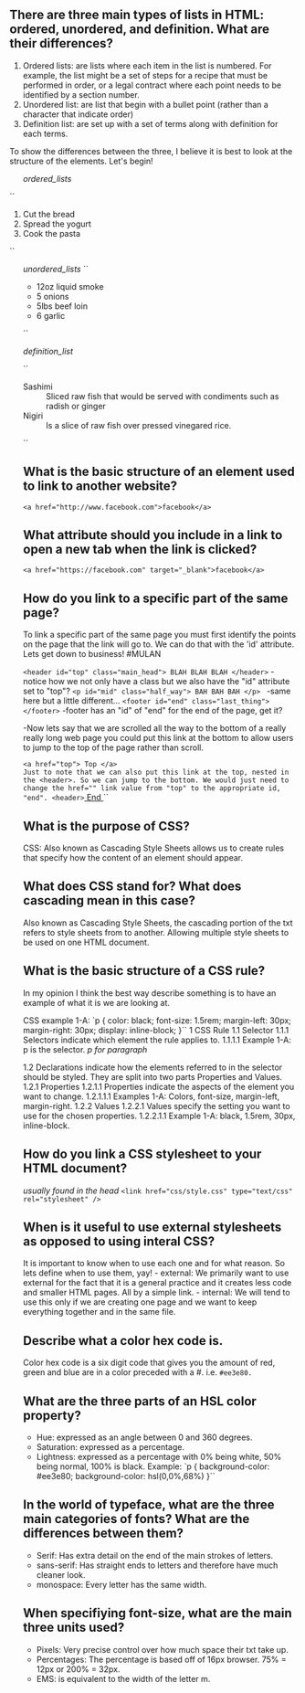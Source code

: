 ## There are three main types of lists in HTML: ordered, unordered, and definition. What are their differences?
  1. Ordered lists: are lists where each item in the list is numbered. For example, the list might be a set of steps for a recipe that must be performed in order, or a legal contract where each point needs to be identified by a section number.
  2. Unordered list: are list that begin with a bullet point (rather than a character that indicate order)  
  3. Definition list: are set up with a set of terms along with definition for each terms.

  To show the differences between the three, I believe it is best to look at the structure of the elements. Let's begin!

*<ol>ordered_lists</ol>*
  ``<ol class="store_list">
      <li> Cut the bread </li>
      <li> Spread the yogurt </li>
      <li> Cook the pasta </li>
  </ol>``

*<ul>unordered_lists</li>*
  ``<ul class="cooking_measurements">
    <li> 12oz liquid smoke </li>
    <li> 5 onions </li>
    <li> 5lbs beef loin</li>
    <li> 6 garlic </li>
  </ul>``

*<dl>definition_list</dl>*
  ``<dl class="favorite_sushi">
    <dt>Sashimi</dt>
    <dd>Sliced raw fish that would be served with condiments such as radish or ginger</dd>
    <dt>Nigiri</dt>
    <dd>Is a slice of raw fish over pressed vinegared rice.</dd>
  </dl>``

## What is the basic structure of an element used to link to another website?
  ``<a href="http://www.facebook.com">facebook</a>``

## What attribute should you include in a link to open a new tab when the link is clicked?
  ``<a href="https://facebook.com" target="_blank">facebook</a>``

## How do you link to a specific part of the same page?
  To link a specific part of the same page you must first identify the points on the page that the link will go to. We can do that with the 'id' attribute. Lets get down to business! #MULAN

  ``<header id="top" class="main_head"> BLAH BLAH BLAH </header>``
        -notice how we not only have a class but we also have the "id" attribute set to "top"?
  ``<p id="mid" class="half_way"> BAH BAH BAH </p> ``
        -same here but a little different...
  ``<footer id="end" class="last_thing"></footer>``
        -footer has an "id" of "end" for the end of the page, get it?

  -Now lets say that we are scrolled all the way to the bottom of a really really long web page you could put this link at the bottom to allow users to jump to the top of the page rather than scroll.
    <footer>
      ``<a href="top"> Top </a>``
    </footer>``
  Just to note that we can also put this link at the top, nested in the <header>. So we can jump to the bottom. We would just need to change the href="" link value from "top" to the appropriate id, "end".
    <header>
      ``<a href="End"> End </a>``
    </header>

## What is the purpose of CSS?
  CSS: Also known as Cascading Style Sheets allows us to create rules that specify how the content of an element should appear.
## What does CSS stand for? What does cascading mean in this case?
  Also known as Cascading Style Sheets, the cascading portion of the txt refers to style sheets from to another. Allowing multiple style sheets to be used on one HTML document.
## What is the basic structure of a CSS rule?
  In my opinion I think the best way describe something is to have an example of what it is we are looking at.

  CSS example 1-A: `p {
                  color: black;
                  font-size: 1.5rem;
                  margin-left: 30px;
                  margin-right: 30px;
                  display: inline-block;
                }``
  1 CSS Rule
    1.1 Selector
      1.1.1 Selectors indicate which element the rule applies to.
        1.1.1.1 Example 1-A: p is the selector. *p for paragraph <p>*
    1.2 Declarations indicate how the elements referred to in the selector should be styled. They are split into two parts Properties and Values.
      1.2.1 Properties
        1.2.1.1 Properties indicate the aspects of the element you want to change.
          1.2.1.1.1 Examples 1-A: Colors, font-size, margin-left, margin-right.
      1.2.2 Values
        1.2.2.1 Values specify the setting you want to use for the chosen properties.
          1.2.2.1.1 Example 1-A: black, 1.5rem, 30px, inline-block.

## How do you link a CSS stylesheet to your HTML document?
  *usually found in the head* ``<link href="css/style.css" type="text/css" rel="stylesheet" />``
## When is it useful to use external stylesheets as opposed to using interal CSS?
  It is important to know when to use each one and for what reason. So lets define when to use them, yay!
    - external: We primarily want to use external for the fact that it is a general practice and it creates less code and smaller HTML pages. All by a simple link.
    - internal: We will tend to use this only if we are creating one page and we want to keep everything together and in the same file.
## Describe what a color hex code is.
  Color hex code is a six digit code that gives you the amount of red, green and blue are in a color preceded with a #. i.e. ``#ee3e80.``
## What are the three parts of an HSL color property?
  - Hue: expressed as an angle between 0 and 360 degrees.
  - Saturation: expressed as a percentage.
  - Lightness: expressed as a percentage with 0% being white, 50% being normal, 100% is black.
  Example: `p {
                background-color: #ee3e80;
                background-color: hsl(0,0%,68%)
              }``
## In the world of typeface, what are the three main categories of fonts? What are the differences between them?
  - Serif: Has extra detail on the end of the main strokes of letters.
  - sans-serif: Has straight ends to letters and therefore have much cleaner look.
  - monospace: Every letter has the same width.
## When specifiying font-size, what are the main three units used?
  - Pixels: Very precise control over how much space their txt take up.
  - Percentages: The percentage is based off of 16px browser. 75% = 12px or 200% = 32px.
  - EMS: is equivalent to the width of the letter m.
